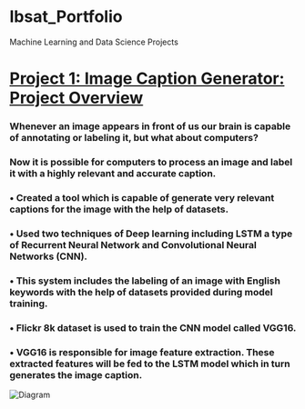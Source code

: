 # Ibsat_Portfolio
Machine Learning and Data Science Projects
# [Project 1: Image Caption Generator: Project Overview](https://github.com/ibsatportfolio/ibsat.git)
### Whenever an image appears in front of us our brain is capable of annotating or labeling it, but what about computers? 
### Now it is possible for computers to process an image and label it with a highly relevant and accurate caption.
### •	Created a tool which is capable of generate very relevant captions for the image with the help of datasets.
### •	Used two techniques of Deep learning including LSTM a type of Recurrent Neural Network and Convolutional Neural Networks (CNN).
### •	This system includes the labeling of an image with English keywords with the help of datasets provided during model training. 
### •	Flickr 8k dataset is used to train the CNN model called VGG16. 
### •	VGG16 is responsible for image feature extraction. These extracted features will be fed to the LSTM model which in turn generates the image caption.
 
 ![Diagram](https://user-images.githubusercontent.com/115410634/194779532-4e5e6dde-a9e1-4bf9-8a42-ff7440208a71.PNG)

